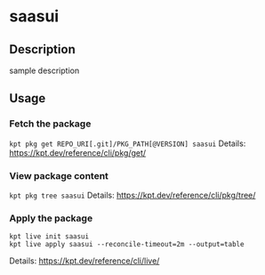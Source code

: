 # saasui

## Description
sample description

## Usage

### Fetch the package
`kpt pkg get REPO_URI[.git]/PKG_PATH[@VERSION] saasui`
Details: https://kpt.dev/reference/cli/pkg/get/

### View package content
`kpt pkg tree saasui`
Details: https://kpt.dev/reference/cli/pkg/tree/

### Apply the package
```
kpt live init saasui
kpt live apply saasui --reconcile-timeout=2m --output=table
```
Details: https://kpt.dev/reference/cli/live/
